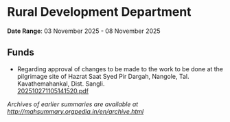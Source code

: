 # Rural Development Department

**Date Range**: 03 November 2025 - 08 November 2025


## Funds
- Regarding approval of changes to be made to the work to be done at the pilgrimage site of Hazrat Saat Syed Pir Dargah, Nangole, Tal. Kavathemahankal, Dist. Sangli.\
  [202510271105141520.pdf](https://gr.maharashtra.gov.in/Site/Upload/Government%20Resolutions/English/202510271105141520.pdf)


*Archives of earlier summaries are available at http://mahsummary.orgpedia.in/en/archive.html*